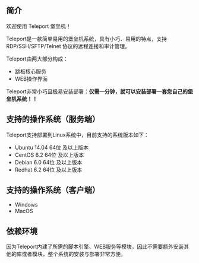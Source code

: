 ## 简介

欢迎使用 Teleport 堡垒机！

Teleport是一款简单易用的堡垒机系统，具有小巧、易用的特点，支持 RDP/SSH/SFTP/Telnet 协议的远程连接和审计管理。

Teleport由两大部分构成：

 - 跳板核心服务
 - WEB操作界面

Teleport非常小巧且极易安装部署：**仅需一分钟，就可以安装部署一套您自己的堡垒机系统！！**

## 支持的操作系统（服务端）

Teleport支持部署到Linux系统中，目前支持的系统版本如下：

- Ubuntu 14.04 64位 及以上版本
- CentOS 6.2 64位 及以上版本
- Debian 6.0 64位 及以上版本
- Redhat 6.2 64位 及以上版本

## 支持的操作系统（客户端）
 - Windows
 - MacOS

## 依赖环境

因为Teleport内建了所需的脚本引擎、WEB服务等模块，因此不需要额外安装其他的库或者模块，整个系统的安装与部署非常方便。


